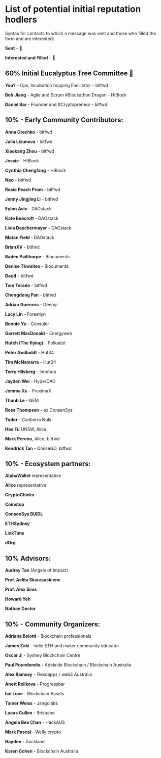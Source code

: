 # List of potential initial reputation hodlers

Syntax for contacts to which a message was sent and those who filled the form and are interested: 

**Sent** -  📧 

**Interested and Filled** - 🥳




## 60% Initial Eucalyptus Tree Committee 🍃

**You?** - Ops, Incubation hopping Facilitator - bitfwd

**Bob Jiang** - Agile and Scrum #Blockathon Dragon - HiBlock

**Daniel Bar** - Founder and #Cryptopreneur - bitfwd


## 10% - Early Community Contributors: 

**Anna Grechko** - bitfwd

**Julia Lizunova** - bitfwd

**Xiaokang Zhou** - bitfwd

**Jessie** - HiBlock

**Cynthia Chengfang** - HiBlock 

**Neo** - bitfwd

**Rosie Peach Prom** - bitfwd

**Jenny Jingjing Li** - bitfwd

**Eylon Aviv** - DAOstack

**Kate Beecroft** - DAOstack

**Livia Deschermayer** - DAOstack

**Matan Field** - DAOstack

**BrianXV** - bitfwd 

**Baden Pailthorpe** - Blocumenta

**Denise Thwaites** - Blocumenta

**Daud** - bitfwd

**Tom Terado** - bitfwd

**Chengdong Pan** - bitfwd

**Adrian Guerrera**  - Deepyr

**Lucy Lin** - Forestlyn

**Bonnie Yu** - Consuler

**Garrett MacDonald** - Energyweb

**Hutch (The flying)** - Polkadot

**Peter Godboldt** - Hut34

**Tim McNamarra** - Hut34

**Terry Hilsberg** - Innohub

**Jayden Wei** - HyperDAO

**Jemma Xu** - ProximaX

**Thanh Le** - NEM

**Rosa Thompson** - ex ConsenSys 

**Tudor** - Canberra Nuls

**Hao Fu** UNSW, Alice

**Mark Pereira**, Alice, bitfwd

**Kendrick Tan** - OmiseGO, bitfwd

## 10% - Ecosystem partners: 

**AlphaWallet** representative

**Alice** representative

**CryptoChicks**

**Coinstop**

**ConsenSys BUIDL**

**ETHSydney**

**LinkTime**

**dOrg**


## 10% Advisors: 

**Audrey Tan** (Angels of Impact)

**Prof. Aelita Skarzauskiene** 

**Prof. Alex Sims** 

**Howard Yeh**

**Nathan Doctor** 

## 10% - Community Organizers:

**Adriana Belotti** - Blockchain professionals

**James Zaki** - Indie ETH and maker community educator

**Oscar Ji** - Sydney Blockchain Centre

**Paul Poundendis** - Adelaide Blockchain / Blockchain Australia

**Alex Ramsey** - Flexdapps / web3 Australia

**Anett Rolikova** - Progressbar

**Ian Love** - Blockchain Assets

**Tomer Weiss** - Jangolabs

**Lucas Cullen** - Brisbane

**Angela Bee Chan**  - HackAUS

**Mark Pascal** - Welly crypto

**Hayden** - Auckland

**Karen Cohen** - Blockchain Australia
